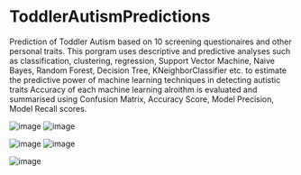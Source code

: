 # ToddlerAutismPredictions

Prediction of Toddler Autism based on 10 screening questionaires and other personal traits. This porgram uses descriptive and predictive analyses such as classification, clustering, regression, Support Vector Machine, Naive Bayes, Random Forest, Decision Tree, KNeighborClassifier etc. to estimate the predictive power of machine learning techniques in detecting autistic traits
Accuracy of each machine learning alroithm is evaluated and summarised using Confusion Matrix, Accuracy Score, Model Precision, Model Recall scores.

![image](https://user-images.githubusercontent.com/35645038/188266309-43d6cbe1-f542-4bae-a1fb-de4726c6a0d2.png)
![image](https://user-images.githubusercontent.com/35645038/188266951-ee3024dd-5c5f-46b3-83f0-1f335d4504bb.png)

![image](https://user-images.githubusercontent.com/35645038/188266397-e8bfb878-d8a1-4687-9798-ccd795af44f0.png)
![image](https://user-images.githubusercontent.com/35645038/188266491-06d1d114-a098-4bf9-88b4-e0539d17bae0.png)

![image](https://user-images.githubusercontent.com/35645038/188266345-0f201fee-afbb-4b43-b450-45c1c62002c5.png)

